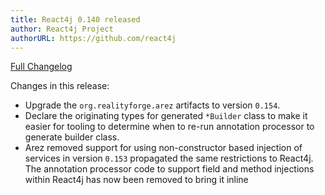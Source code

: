 ```yaml
---
title: React4j 0.140 released
author: React4j Project
authorURL: https://github.com/react4j
---
```


[Full Changelog](https://github.com/react4j/react4j/compare/v0.139...v0.140)

Changes in this release:

* Upgrade the `org.realityforge.arez` artifacts to version `0.154`.
* Declare the originating types for generated `*Builder` class to make it easier for tooling to determine when to re-run annotation processor to generate builder class.
* Arez removed support for using non-constructor based injection of services in version `0.153` propagated the same restrictions to React4j. The annotation processor code to support field and method injections within React4j has now been removed to bring it inline
